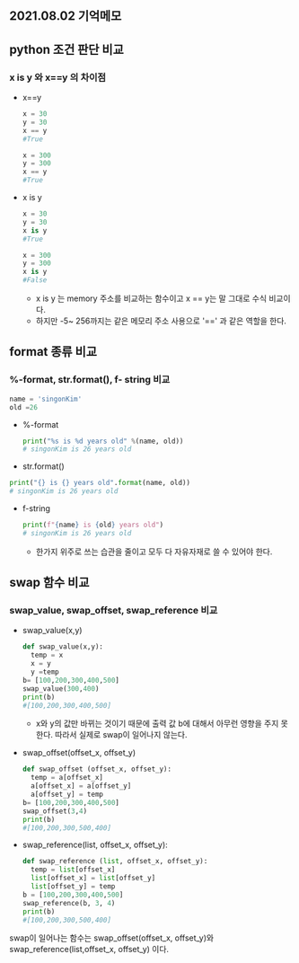 ## 2021.08.02 기억메모

## python 조건 판단 비교

### x is y 와 x==y 의 차이점

- x==y

  ```python
  x = 30
  y = 30
  x == y
  #True
  
  x = 300
  y = 300
  x == y
  #True
  ```

- x is y

  ```python
  x = 30
  y = 30
  x is y
  #True
  
  x = 300
  y = 300
  x is y
  #False
  ```
  - x is y 는 memory 주소를 비교하는 함수이고 x == y는 말 그대로 수식 비교이다. 
  - 하지만 -5~ 256까지는 같은 메모리 주소 사용으로 '==' 과 같은 역할을 한다.

## format 종류 비교

### %-format, str.format(), f- string 비교

 ```python
 name = 'singonKim'
 old =26
 ```

- %-format

  ```python
  print("%s is %d years old" %(name, old))
  # singonKim is 26 years old
  ```

  

-  str.format()

  ```python
  print("{} is {} years old".format(name, old))
  # singonKim is 26 years old
  ```

  

- f-string

  ```python
  print(f"{name} is {old} years old")
  # singonKim is 26 years old
  ```

  - 한가지 위주로 쓰는 습관을 줄이고 모두 다 자유자재로 쓸 수 있어야 한다.

## swap 함수 비교

### swap_value, swap_offset, swap_reference 비교

- swap_value(x,y)

  ```python
  def swap_value(x,y):
    temp = x
    x = y
    y =temp
  b= [100,200,300,400,500]
  swap_value(300,400)
  print(b)
  #[100,200,300,400,500]
  ```

  - x와 y의 값만 바뀌는 것이기 때문에 출력 값 b에 대해서 아무런 영향을 주지 못한다. 따라서 실제로 swap이 일어나지 않는다.

- swap_offset(offset_x, offset_y)

  ```python
  def swap_offset (offset_x, offset_y):
    temp = a[offset_x]
    a[offset_x] = a[offset_y]
    a[offset_y] = temp
  b= [100,200,300,400,500]
  swap_offset(3,4)
  print(b)
  #[100,200,300,500,400]
  ```

- swap_reference(list, offset_x, offset_y):

  ```python
  def swap_reference (list, offset_x, offset_y):
    temp = list[offset_x]
    list[offset_x] = list[offset_y]
    list[offset_y] = temp
  b = [100,200,300,400,500]
  swap_reference(b, 3, 4)
  print(b)
  #[100,200,300,500,400]
  ```



swap이 일어나는 함수는 swap_offset(offset_x, offset_y)와 swap_reference(list,offset_x, offset_y) 이다.